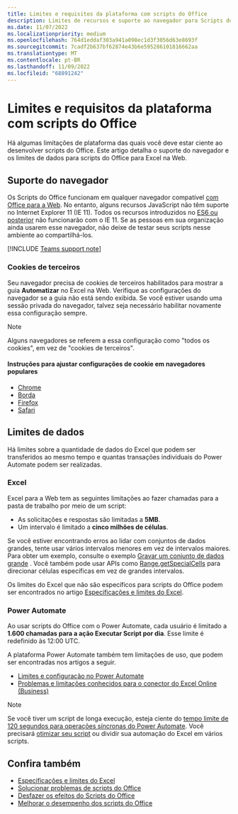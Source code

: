 ```yaml
---
title: Limites e requisitos da plataforma com scripts do Office
description: Limites de recursos e suporte ao navegador para Scripts do Office quando usados com Excel na Web.
ms.date: 11/07/2022
ms.localizationpriority: medium
ms.openlocfilehash: 764d1eddaf303a941a098ec1d3f3056d63e8693f
ms.sourcegitcommit: 7cadf2b637bf62874e43b6e595286101816662aa
ms.translationtype: MT
ms.contentlocale: pt-BR
ms.lasthandoff: 11/09/2022
ms.locfileid: "68891242"
---
```

# <a name="platform-limits-and-requirements-with-office-scripts"></a>Limites e requisitos da plataforma com scripts do Office

Há algumas limitações de plataforma das quais você deve estar ciente ao desenvolver scripts do Office. Este artigo detalha o suporte do navegador e os limites de dados para scripts do Office para Excel na Web.

## <a name="browser-support"></a>Suporte do navegador

Os Scripts do Office funcionam em qualquer navegador compatível [com Office para a Web](https://support.microsoft.com/office/ad1303e0-a318-47aa-b409-d3a5eb44e452). No entanto, alguns recursos JavaScript não têm suporte no Internet Explorer 11 (IE 11). Todos os recursos introduzidos no [ES6 ou posterior](https://www.w3schools.com/Js/js_es6.asp) não funcionarão com o IE 11. Se as pessoas em sua organização ainda usarem esse navegador, não deixe de testar seus scripts nesse ambiente ao compartilhá-los.

[!INCLUDE [Teams support note](../includes/teams-support-note.md)]

### <a name="third-party-cookies"></a>Cookies de terceiros

Seu navegador precisa de cookies de terceiros habilitados para mostrar a guia **Automatizar** no Excel na Web. Verifique as configurações do navegador se a guia não está sendo exibida. Se você estiver usando uma sessão privada do navegador, talvez seja necessário habilitar novamente essa configuração sempre.

> [!NOTE]
> Alguns navegadores se referem a essa configuração como "todos os cookies", em vez de "cookies de terceiros".

#### <a name="instructions-for-adjusting-cookie-settings-in-popular-browsers"></a>Instruções para ajustar configurações de cookie em navegadores populares

- [Chrome](https://support.google.com/chrome/answer/95647)
- [Borda](https://support.microsoft.com/microsoft-edge/597f04f2-c0ce-f08c-7c2b-541086362bd2)
- [Firefox](https://support.mozilla.org/kb/disable-third-party-cookies)
- [Safari](https://support.apple.com/guide/safari/manage-cookies-and-website-data-sfri11471/mac)

## <a name="data-limits"></a>Limites de dados

Há limites sobre a quantidade de dados do Excel que podem ser transferidos ao mesmo tempo e quantas transações individuais do Power Automate podem ser realizadas.

### <a name="excel"></a>Excel

Excel para a Web tem as seguintes limitações ao fazer chamadas para a pasta de trabalho por meio de um script:

- As solicitações e respostas são limitadas a **5MB**.
- Um intervalo é limitado a **cinco milhões de células**.

Se você estiver encontrando erros ao lidar com conjuntos de dados grandes, tente usar vários intervalos menores em vez de intervalos maiores. Para obter um exemplo, consulte o exemplo [Gravar um conjunto de dados grande](../resources/samples/write-large-dataset.md) . Você também pode usar APIs como [Range.getSpecialCells](/javascript/api/office-scripts/excelscript/excelscript.range#excelscript-excelscript-range-getspecialcells-member(1)) para direcionar células específicas em vez de grandes intervalos.

Os limites do Excel que não são específicos para scripts do Office podem ser encontrados no artigo [Especificações e limites do Excel](https://support.microsoft.com/office/excel-specifications-and-limits-1672b34d-7043-467e-8e27-269d656771c3).

### <a name="power-automate"></a>Power Automate

Ao usar scripts do Office com o Power Automate, cada usuário é limitado a **1.600 chamadas para a ação Executar Script por dia**. Esse limite é redefinido às 12:00 UTC.

A plataforma Power Automate também tem limitações de uso, que podem ser encontradas nos artigos a seguir.

- [Limites e configuração no Power Automate](/power-automate/limits-and-config)
- [Problemas e limitações conhecidos para o conector do Excel Online (Business)](/connectors/excelonlinebusiness/#known-issues-and-limitations)

> [!NOTE]
> Se você tiver um script de longa execução, esteja ciente do [tempo limite de 120 segundos para operações síncronas do Power Automate](/power-automate/limits-and-config#timeout). Você precisará [otimizar seu script](../develop/web-client-performance.md) ou dividir sua automação do Excel em vários scripts.

## <a name="see-also"></a>Confira também

- [Especificações e limites do Excel](https://support.microsoft.com/office/excel-specifications-and-limits-1672b34d-7043-467e-8e27-269d656771c3)
- [Solucionar problemas de scripts do Office](troubleshooting.md)
- [Desfazer os efeitos do Scripts do Office](undo.md)
- [Melhorar o desempenho dos scripts do Office](../develop/web-client-performance.md)
